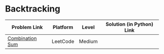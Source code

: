 # Backtracking

| Problem Link | Platform | Level | Solution (in Python) Link |
| --- | --- | --- | --- |
| [Combination Sum](https://leetcode.com/problems/combination-sum/) | LeetCode | Medium
